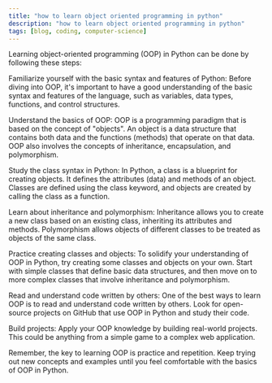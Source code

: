 ```yaml
---
title: "how to learn object oriented programming in python"
description: "how to learn object oriented programming in python"
tags: [blog, coding, computer-science]
---
```



Learning object-oriented programming (OOP) in Python can be done by following these steps:

Familiarize yourself with the basic syntax and features of Python: Before diving into OOP, it's important to have a good understanding of the basic syntax and features of the language, such as variables, data types, functions, and control structures.

Understand the basics of OOP: OOP is a programming paradigm that is based on the concept of "objects". An object is a data structure that contains both data and the functions (methods) that operate on that data. OOP also involves the concepts of inheritance, encapsulation, and polymorphism.

Study the class syntax in Python: In Python, a class is a blueprint for creating objects. It defines the attributes (data) and methods of an object. Classes are defined using the class keyword, and objects are created by calling the class as a function.

Learn about inheritance and polymorphism: Inheritance allows you to create a new class based on an existing class, inheriting its attributes and methods. Polymorphism allows objects of different classes to be treated as objects of the same class.

Practice creating classes and objects: To solidify your understanding of OOP in Python, try creating some classes and objects on your own. Start with simple classes that define basic data structures, and then move on to more complex classes that involve inheritance and polymorphism.

Read and understand code written by others: One of the best ways to learn OOP is to read and understand code written by others. Look for open-source projects on GitHub that use OOP in Python and study their code.

Build projects: Apply your OOP knowledge by building real-world projects. This could be anything from a simple game to a complex web application.

Remember, the key to learning OOP is practice and repetition. Keep trying out new concepts and examples until you feel comfortable with the basics of OOP in Python.




